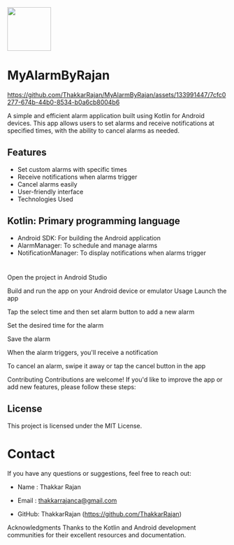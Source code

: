 
<img src="https://github.com/ThakkarRajan/MyAlarmByRajan/assets/133991447/e172faab-d15b-4f84-9d19-0b23d4df1ff6" width="100" height="100">


# MyAlarmByRajan


https://github.com/ThakkarRajan/MyAlarmByRajan/assets/133991447/7cfc0277-674b-44b0-8534-b0a6cb8004b6



A simple and efficient alarm application built using Kotlin for Android devices. This app allows users to set alarms and receive notifications at specified times, with the ability to cancel alarms as needed.

## Features

- Set custom alarms with specific times
- Receive notifications when alarms trigger
- Cancel alarms easily
- User-friendly interface
- Technologies Used

## Kotlin: Primary programming language

- Android SDK: For building the Android application
- AlarmManager: To schedule and manage alarms
- NotificationManager: To display notifications when alarms trigger
#

Open the project in Android Studio


Build and run the app on your Android device or emulator Usage Launch the app


Tap the select time and then set alarm button to add a new alarm


Set the desired time for the alarm


Save the alarm


When the alarm triggers, you'll receive a notification


To cancel an alarm, swipe it away or tap the cancel button in the app

Contributing
Contributions are welcome! If you'd like to improve the app or add new features, please follow these steps:

## License
This project is licensed under the MIT License.

# Contact
If you have any questions or suggestions, feel free to reach out:
- Name : Thakkar Rajan
- Email : thakkarrajanca@gmail.com

- GitHub: ThakkarRajan (https://github.com/ThakkarRajan)


Acknowledgments
Thanks to the Kotlin and Android development communities for their excellent resources and documentation.

